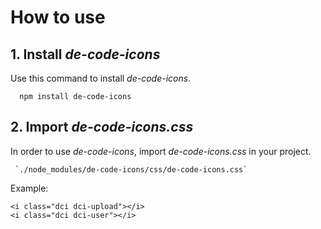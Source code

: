 # How to use

## 1. Install _de-code-icons_

Use this command to install _de-code-icons_.

```
  npm install de-code-icons
```

## 2. Import _de-code-icons.css_

In order to use _de-code-icons_, import _de-code-icons.css_ in your project.

```
 `./node_modules/de-code-icons/css/de-code-icons.css`
```

Example:

```
<i class="dci dci-upload"></i>
<i class="dci dci-user"></i>
```
